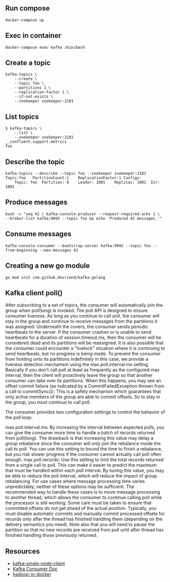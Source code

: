 
## Run compose

```
docker-compose up
```

## Exec in container

```
docker-compose exec kafka /bin/bash
```

## Create a topic

```
kafka-topics \
    --create \
    --topic foo \
    --partitions 1 \
    --replication-factor 1 \
    --if-not-exists \
    --zookeeper zookeeper:2181
```

## List topics

```
$ kafka-topics \
    --list \
    --zookeeper zookeeper:2181
__confluent.support.metrics
foo
```

## Describe the topic

```
kafka-topics --describe --topic foo --zookeeper zookeeper:2181
Topic:foo	PartitionCount:1	ReplicationFactor:1	Configs:
	Topic: foo	Partition: 0	Leader: 1001	Replicas: 1001	Isr: 1001
```

## Produce messages

```
bash -c "seq 42 | kafka-console-producer --request-required-acks 1 \
--broker-list kafka:9092 --topic foo && echo 'Produced 42 messages.'"
```

## Consume messages

```
kafka-console-consumer --bootstrap-server kafka:9092 --topic foo --from-beginning --max-messages 42
```

## Creating a new go module

```
go mod init com.github.dnvriend/kafka-golang
```

## Kafka client poll()
After subscribing to a set of topics, the consumer will automatically join the group when poll(long) is invoked. The poll API is designed to ensure consumer liveness. As long as you continue to call poll, the consumer will stay in the group and continue to receive messages from the partitions it was assigned. Underneath the covers, the consumer sends periodic heartbeats to the server. If the consumer crashes or is unable to send heartbeats for a duration of session.timeout.ms, then the consumer will be considered dead and its partitions will be reassigned.
It is also possible that the consumer could encounter a "livelock" situation where it is continuing to send heartbeats, but no progress is being made. To prevent the consumer from holding onto its partitions indefinitely in this case, we provide a liveness detection mechanism using the max.poll.interval.ms setting. Basically if you don't call poll at least as frequently as the configured max interval, then the client will proactively leave the group so that another consumer can take over its partitions. When this happens, you may see an offset commit failure (as indicated by a CommitFailedException thrown from a call to commitSync()). This is a safety mechanism which guarantees that only active members of the group are able to commit offsets. So to stay in the group, you must continue to call poll.

The consumer provides two configuration settings to control the behavior of the poll loop:

max.poll.interval.ms: By increasing the interval between expected polls, you can give the consumer more time to handle a batch of records returned from poll(long). The drawback is that increasing this value may delay a group rebalance since the consumer will only join the rebalance inside the call to poll. You can use this setting to bound the time to finish a rebalance, but you risk slower progress if the consumer cannot actually call poll often enough.
max.poll.records: Use this setting to limit the total records returned from a single call to poll. This can make it easier to predict the maximum that must be handled within each poll interval. By tuning this value, you may be able to reduce the poll interval, which will reduce the impact of group rebalancing.
For use cases where message processing time varies unpredictably, neither of these options may be sufficient. The recommended way to handle these cases is to move message processing to another thread, which allows the consumer to continue calling poll while the processor is still working. Some care must be taken to ensure that committed offsets do not get ahead of the actual position. Typically, you must disable automatic commits and manually commit processed offsets for records only after the thread has finished handling them (depending on the delivery semantics you need). Note also that you will need to pause the partition so that no new records are received from poll until after thread has finished handling those previously returned.

## Resources

- [kafka-single-node-client](https://docs.confluent.io/5.0.0/installation/docker/docs/installation/single-node-client.html)
- [Kafka Consumer Doc](https://kafka.apache.org/10/javadoc/org/apache/kafka/clients/consumer/KafkaConsumer.html)
- [hadoop-in-docker](https://clubhouse.io/developer-how-to/how-to-set-up-a-hadoop-cluster-in-docker/)